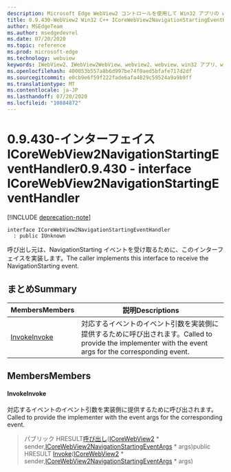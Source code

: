 ```yaml
---
description: Microsoft Edge WebView2 コントロールを使用して Win32 アプリの web コンテンツをホストする
title: 0.9.430-WebView2 Win32 C++ ICoreWebView2NavigationStartingEventHandler
author: MSEdgeTeam
ms.author: msedgedevrel
ms.date: 07/20/2020
ms.topic: reference
ms.prod: microsoft-edge
ms.technology: webview
keywords: IWebView2、IWebView2WebView、webview2、webview、win32 アプリ、win32、edge、ICoreWebView2、ICoreWebView2Host、browser control、edge html
ms.openlocfilehash: 400053b557a8b6d997be74f0aed5bfafe717d2df
ms.sourcegitcommit: e0cb9e6f59f222fade6afa4829c59524a9a9b9ff
ms.translationtype: MT
ms.contentlocale: ja-JP
ms.lasthandoff: 07/20/2020
ms.locfileid: "10884872"
---
```

# <span data-ttu-id="d59ba-104">0.9.430-インターフェイス ICoreWebView2NavigationStartingEventHandler</span><span class="sxs-lookup"><span data-stu-id="d59ba-104">0.9.430 - interface ICoreWebView2NavigationStartingEventHandler</span></span> 

[!INCLUDE [deprecation-note](../../includes/deprecation-note.md)]

```
interface ICoreWebView2NavigationStartingEventHandler
  : public IUnknown
```

<span data-ttu-id="d59ba-105">呼び出し元は、NavigationStarting イベントを受け取るために、このインターフェイスを実装します。</span><span class="sxs-lookup"><span data-stu-id="d59ba-105">The caller implements this interface to receive the NavigationStarting event.</span></span>

## <span data-ttu-id="d59ba-106">まとめ</span><span class="sxs-lookup"><span data-stu-id="d59ba-106">Summary</span></span>

 <span data-ttu-id="d59ba-107">Members</span><span class="sxs-lookup"><span data-stu-id="d59ba-107">Members</span></span>                        | <span data-ttu-id="d59ba-108">説明</span><span class="sxs-lookup"><span data-stu-id="d59ba-108">Descriptions</span></span>
--------------------------------|---------------------------------------------
[<span data-ttu-id="d59ba-109">Invoke</span><span class="sxs-lookup"><span data-stu-id="d59ba-109">Invoke</span></span>](#invoke) | <span data-ttu-id="d59ba-110">対応するイベントのイベント引数を実装側に提供するために呼び出されます。</span><span class="sxs-lookup"><span data-stu-id="d59ba-110">Called to provide the implementer with the event args for the corresponding event.</span></span>

## <span data-ttu-id="d59ba-111">Members</span><span class="sxs-lookup"><span data-stu-id="d59ba-111">Members</span></span>

#### <span data-ttu-id="d59ba-112">Invoke</span><span class="sxs-lookup"><span data-stu-id="d59ba-112">Invoke</span></span> 

<span data-ttu-id="d59ba-113">対応するイベントのイベント引数を実装側に提供するために呼び出されます。</span><span class="sxs-lookup"><span data-stu-id="d59ba-113">Called to provide the implementer with the event args for the corresponding event.</span></span>

> <span data-ttu-id="d59ba-114">パブリック HRESULT[呼び出し](#invoke)([ICoreWebView2](ICoreWebView2.md) \* sender,[ICoreWebView2NavigationStartingEventArgs](ICoreWebView2NavigationStartingEventArgs.md) \* args)</span><span class="sxs-lookup"><span data-stu-id="d59ba-114">public HRESULT [Invoke](#invoke)([ICoreWebView2](ICoreWebView2.md) \* sender,[ICoreWebView2NavigationStartingEventArgs](ICoreWebView2NavigationStartingEventArgs.md) \* args)</span></span>

